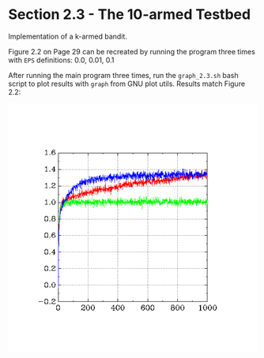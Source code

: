 # Section 2.3 - The 10-armed Testbed
Implementation of a k-armed bandit.

Figure 2.2 on Page 29 can be recreated by running the program three times with `EPS` definitions: 0.0, 0.01, 0.1

After running the main program three times, run the `graph_2.3.sh` bash script to plot results with `graph` from GNU plot utils.
Results match Figure 2.2:

![](graph.png)